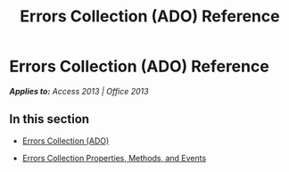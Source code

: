 ﻿---
title: Errors Collection (ADO) Reference
TOCTitle: Errors Collection (ADO)
ms:assetid: 08400de5-8113-4f53-a6ae-62010372f276
ms:mtpsurl: https://msdn.microsoft.com/en-us/library/JJ248823(v=office.15)
ms:contentKeyID: 48543094
ms.date: 09/18/2015
mtps_version: v=office.15
---

# Errors Collection (ADO) Reference


_**Applies to:** Access 2013 | Office 2013_

## In this section

  - [Errors Collection (ADO)](errors-collection-ado.md)

  - [Errors Collection Properties, Methods, and Events](errors-collection-properties-methods-and-events.md)

